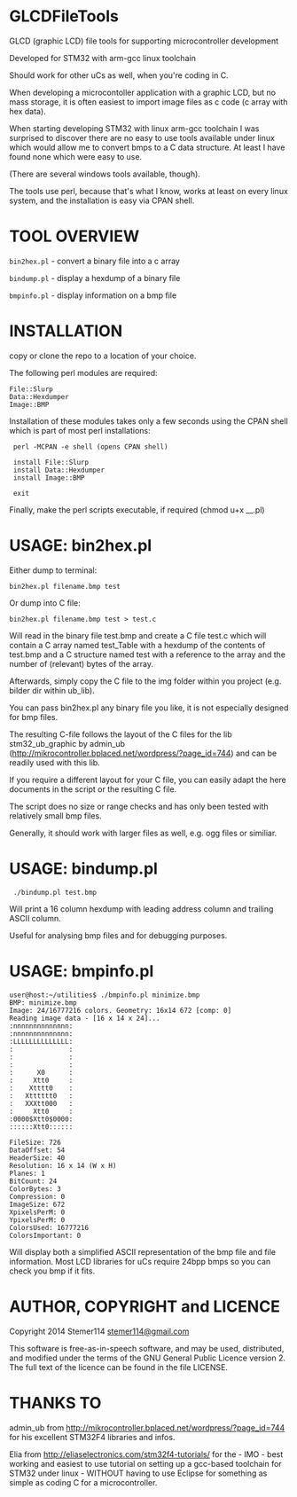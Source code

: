 GLCDFileTools
=============

GLCD (graphic LCD) file tools for supporting microcontroller development

Developed for STM32 with arm-gcc linux toolchain

Should work for other uCs as well, when you're coding in C.

When developing a microcontoller application with a graphic LCD, 
but no mass storage, it is often easiest to import image files as 
c code (c array with hex data).

When starting developing STM32 with linux arm-gcc toolchain
I was surprised to discover there are no easy to use tools
available under linux which would allow me to convert bmps
to a C data structure. At least I have found none which 
were easy to use.

(There are several windows tools available, though).

The tools use perl, because that's what I know, works
at least on every linux system, and the installation
is easy via CPAN shell.


TOOL OVERVIEW
=============

 `bin2hex.pl` - convert a binary file into a c array

 `bindump.pl` - display a hexdump of a binary file

 `bmpinfo.pl` - display information on a bmp file



INSTALLATION
============

copy or clone the repo to a location of your choice.

The following perl modules are required:

```
File::Slurp
Data::Hexdumper
Image::BMP
```


Installation of these modules takes only a few seconds using the CPAN shell
which is part of most perl installations:

```
 perl -MCPAN -e shell (opens CPAN shell)
 
 install File::Slurp
 install Data::Hexdumper
 install Image::BMP

 exit
```

Finally, make the perl scripts executable, if required (chmod u+x __.pl)


USAGE: bin2hex.pl
=================

Either dump to terminal:

`bin2hex.pl filename.bmp test`

Or dump into C file:

`bin2hex.pl filename.bmp test > test.c`

Will read in the binary file test.bmp and create a C file test.c
which will contain a C array named test_Table with a hexdump of the contents
of test.bmp and a C structure named test with a reference to the 
array and the number of (relevant) bytes of the array.

Afterwards, simply copy the C file to the img folder within you
project (e.g. bilder dir within ub_lib).

You can pass bin2hex.pl any binary file you like, it is not especially
designed for bmp files.

The resulting C-file follows the layout of the C files for the lib
stm32_ub_graphic by admin_ub (http://mikrocontroller.bplaced.net/wordpress/?page_id=744)
and can be readily used with this lib.

If you require a different layout for your C file, you can easily adapt the 
here documents in the script or the resulting C file.

The script does no size or range checks and has only been tested with 
relatively small bmp files.

Generally, it should work with larger files as well, e.g. ogg files or similiar.


USAGE: bindump.pl
=================

` ./bindump.pl test.bmp`

Will print a 16 column hexdump with leading address column and trailing ASCII
column.

Useful for analysing bmp files and for debugging purposes.


USAGE: bmpinfo.pl
=================

```
user@host:~/utilities$ ./bmpinfo.pl minimize.bmp 
BMP: minimize.bmp
Image: 24/16777216 colors. Geometry: 16x14 672 [comp: 0]
Reading image data - [16 x 14 x 24]...
:nnnnnnnnnnnnnn:
:nnnnnnnnnnnnnn:
:LLLLLLLLLLLLLL:
:              :
:              :
:              :
:      X0      :
:     Xtt0     :
:    Xtttt0    :
:   Xtttttt0   :
:   XXXtt000   :
:     Xtt0     :
:0000$Xtt0$0000:
::::::Xtt0::::::

FileSize: 726 
DataOffset: 54 
HeaderSize: 40 
Resolution: 16 x 14 (W x H)
Planes: 1 
BitCount: 24 
ColorBytes: 3 
Compression: 0 
ImageSize: 672 
XpixelsPerM: 0 
YpixelsPerM: 0 
ColorsUsed: 16777216 
ColorsImportant: 0 
```

Will display both a simplified ASCII representation of the bmp file
and file information. Most LCD libraries for uCs require 24bpp bmps
so you can check you bmp if it fits.



AUTHOR, COPYRIGHT and LICENCE
=============================

Copyright 2014 Stemer114 <stemer114@gmail.com>

This software is free-as-in-speech software, and may be used, distributed, and modified 
under the terms of the GNU General Public Licence version 2. The full text of the 
licence can be found in the file LICENSE.


THANKS TO
=========

admin_ub from http://mikrocontroller.bplaced.net/wordpress/?page_id=744 for his 
excellent STM32F4 libraries and infos.

Elia from http://eliaselectronics.com/stm32f4-tutorials/ for the - IMO - best working and easiest
to use tutorial on setting up a gcc-based toolchain for STM32 under linux - WITHOUT
having to use Eclipse for something as simple as coding C for a microcontroller.


